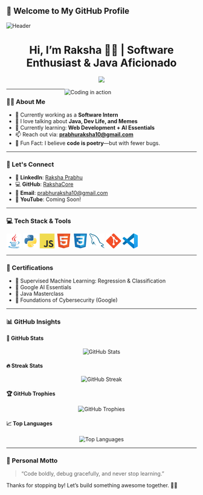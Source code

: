 ## 👋 Welcome to My GitHub Profile

![Header](https://media1.giphy.com/media/v1.Y2lkPTc5MGI3NjExbHA0ZzlzY2VuZHZ4bGowcDk5cXRodmQ3Mm9wZmV2MGtjZG52NGl1ayZlcD12MV9pbnRlcm5hbF9naWZfYnlfaWQmY3Q9Zw/umYMU8G2ixG5mJBDo5/giphy.gif)

<h1 align="center">Hi, I’m Raksha 👩‍💻 | Software Enthusiast & Java Aficionado</h1>

<p align="center">
  <a href="https://github.com/RakshaCore">
    <img src="https://readme-typing-svg.herokuapp.com?color=%2336BCF7&center=true&vCenter=true&lines=Passionate+about+clean+code+and+creativity;Java+developer+with+a+flair+for+fun;Always+learning%2C+always+building;Welcome+to+my+tech+space!">
  </a>
</p>

<img align="right" alt="Coding in action" width="350" src="https://media.giphy.com/media/3oriO0OEd9QIDdllqo/giphy.gif" />

---

### 👩‍💼 About Me

- 💼 Currently working as a **Software Intern**
- 💬 I love talking about **Java, Dev Life, and Memes**
- 🧠 Currently learning: **Web Development + AI Essentials**
- 📫 Reach out via: **[prabhuraksha10@gmail.com](mailto:prabhuraksha10@gmail.com)**
- 🌟 Fun Fact: I believe **code is poetry**—but with fewer bugs.

---

### 🔗 Let's Connect

- 💼 **LinkedIn**: [Raksha Prabhu](https://linkedin.com/in/raksha-prabhu-8b07b0228)  
- 💻 **GitHub**: [RakshaCore](https://github.com/RakshaCore)  
- 📧 **Email**: [prabhuraksha10@gmail.com](mailto:prabhuraksha10@gmail.com)  
- 🎥 **YouTube**: Coming Soon!

---

### 💻 Tech Stack & Tools

<p align="left">
  <img src="https://raw.githubusercontent.com/devicons/devicon/master/icons/java/java-original.svg" alt="Java" width="40" height="40"/>
  <img src="https://raw.githubusercontent.com/devicons/devicon/master/icons/python/python-original.svg" alt="Python" width="40" height="40"/>
  <img src="https://raw.githubusercontent.com/devicons/devicon/master/icons/javascript/javascript-original.svg" alt="JavaScript" width="40" height="40"/>
  <img src="https://raw.githubusercontent.com/devicons/devicon/master/icons/html5/html5-original.svg" alt="HTML" width="40" height="40"/>
  <img src="https://raw.githubusercontent.com/devicons/devicon/master/icons/css3/css3-original.svg" alt="CSS" width="40" height="40"/>
  <img src="https://raw.githubusercontent.com/devicons/devicon/master/icons/mysql/mysql-original.svg" alt="MySQL" width="40" height="40"/>
  <img src="https://raw.githubusercontent.com/devicons/devicon/master/icons/git/git-original.svg" alt="Git" width="40" height="40"/>
  <img src="https://raw.githubusercontent.com/devicons/devicon/master/icons/vscode/vscode-original.svg" alt="VSCode" width="40" height="40"/>
</p>

---

### 📜 Certifications

- 🏅 Supervised Machine Learning: Regression & Classification  
- 🏅 Google AI Essentials  
- 🏅 Java Masterclass  
- 🏅 Foundations of Cybersecurity (Google)

---

### 📊 GitHub Insights

#### 🧮 GitHub Stats

<p align="center">
  <img src="https://github-readme-stats.vercel.app/api?username=RakshaCore&show_icons=true&theme=radical&count_private=true&include_all_commits=true" alt="GitHub Stats" />
</p>

#### 🔥 Streak Stats

<p align="center">
  <img src="https://github-readme-streak-stats.herokuapp.com?user=RakshaCore&theme=radical&date_format=M%20j%5B%2C%20Y%5D" alt="GitHub Streak" />
</p>

#### 🏆 GitHub Trophies

<p align="center">
  <img src="https://github-profile-trophy.vercel.app/?username=RakshaCore&theme=radical&row=2&column=3" alt="GitHub Trophies" />
</p>

#### 📈 Top Languages

<p align="center">
  <img src="https://github-readme-stats.vercel.app/api/top-langs/?username=RakshaCore&layout=compact&theme=radical&langs_count=6" alt="Top Languages" />
</p>

---

### 🌟 Personal Motto

> “Code boldly, debug gracefully, and never stop learning.”  

Thanks for stopping by! Let’s build something awesome together. 🚀✨

